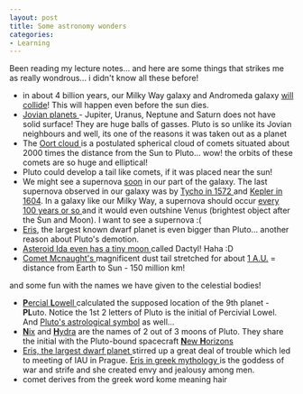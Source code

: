 ```yaml
---
layout: post
title: Some astronomy wonders
categories:
- Learning
---
```



Been reading my lecture notes... and here are some things that strikes me as really wondrous... i didn't know all these before!

- in about 4 billion years, our Milky Way galaxy and Andromeda galaxy [will collide](http://www.nasa.gov/audience/forstudents/5-8/features/F_When_Gallaxies_Collide.html)! This will happen even before the sun dies.
- [Jovian planets ](http://wind.caspercollege.edu/~marquard/astronomy/jovian.htm)- Jupiter, Uranus, Neptune and Saturn does not have solid surface! They are huge balls of gasses. Pluto is so unlike its Jovian neighbours and well, its one of the reasons it was taken out as a planet
- The [Oort cloud ](http://en.wikipedia.org/wiki/Oort_cloud)is a postulated spherical cloud of comets situated about 2000 times the distance from the Sun to Pluto... wow! the orbits of these comets are so huge and elliptical!
- Pluto could develop a tail like comets, if it was placed near the sun!
- We might see a supernova [soon](http://news.bbc.co.uk/2/hi/science/nature/5204676.stm) in our part of the galaxy. The last supernova observed in our galaxy was by [Tycho in 1572 ](http://antwrp.gsfc.nasa.gov/apod/ap960623.html)and [Kepler in 1604](http://www.seds.org/~spider/Spider/Vars/sn1604.html://). In a galaxy like our Milky Way, a supernova should occur [every 100 years or so ](http://hubblesite.org/newscenter/archive/releases/2001/09)and it would even outshine Venus (brightest object after the Sun and Moon). I want to see a supernova :(
- [Eris](http://en.wikipedia.org/wiki/Eris_(dwarf_planet)), the largest known dwarf planet is even bigger than Pluto... another reason about Pluto's demotion.
- [Asteroid Ida even has a tiny moon ](http://antwrp.gsfc.nasa.gov/apod/ap990807.html)called Dactyl! Haha :D
- [Comet Mcnaught's ](http://en.wikipedia.org/wiki/Comet_McNaught)magnificent dust tail stretched for about [1 A.U.](http://en.wikipedia.org/wiki/Astronomical_unit) = distance from Earth to Sun - 150 million km!

and some fun with the names we have given to the celestial bodies!

- [**P**ercial **L**owell ](http://en.wikipedia.org/wiki/Percival_Lowell)calculated the supposed location of the 9th planet - **PL**uto. Notice the 1st 2 letters of Pluto is the initial of Percivial Lowel. And [Pluto's astrological symbol](http://sse.jpl.nasa.gov/multimedia/gallery/Pluto_Sym-browse.jpg) as well...
- [**N**ix](http://en.wikipedia.org/wiki/Nix_(moon)) and [**H**ydra](http://en.wikipedia.org/wiki/Hydra_(moon)) are the names of 2 out of 3 moons of Pluto. They share the initial with the Pluto-bound spacecraft [**N**ew **H**orizons](http://www.nasa.gov/mission_pages/newhorizons/main/index.html)
- [Eris, the largest dwarf planet ](http://www.gps.caltech.edu/~mbrown/planetlila/)stirred up a great deal of trouble which led to meeting of IAU in Prague. [Eris in greek mythology ](http://www.theoi.com/Daimon/Eris.html)is the goddess of war and strife and she created envy and jealousy among men.
- comet derives from the greek word kome meaning hair
